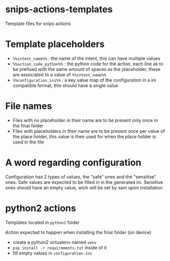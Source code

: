 # snips-actions-templates
Template files for snips actions

# Template placeholders
 - `%%intent_name%%` : the name of the intent, this can have multiple values
 - `%%action_code_python%%` : the python code for the action, each line as to be prefixed with the same amount of spaces as the placeholder, these are associated to a value of `%%intent_name%%`
 - `%%configuration_ini%%` : a key value map of the configuration in a ini compatible format, this should have a single value

# File names
 - Files with no placeholder in their name are to be present only once in the final folder
 - Files with placeholders in their name are to be present once per value of the place holder, this value is then used for when the place holder is used in the file

# A word regarding configuration
Configuration has 2 types of values, the "safe" ones and the "sensitive" ones. Safe values are expected to be filled in in the generated ini. Sensitive ones should have an empty value, wich will be set by sam upon installation

# python2 actions
Templates located in `python2` folder

Action expected to happen when installing the final folder (on device)
- create a python2 virtualenv named `venv`
- `pip install -r requirements.txt` inside of it
- fill empty values in `configuration.ini`

